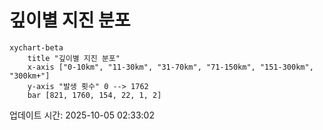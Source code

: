 # 깊이별 지진 분포

```mermaid
xychart-beta
    title "깊이별 지진 분포"
    x-axis ["0-10km", "11-30km", "31-70km", "71-150km", "151-300km", "300km+"]
    y-axis "발생 횟수" 0 --> 1762
    bar [821, 1760, 154, 22, 1, 2]
```

업데이트 시간: 2025-10-05 02:33:02
